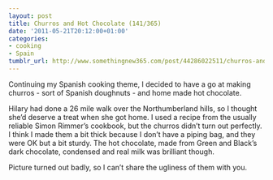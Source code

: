 ```yaml
---
layout: post
title: Churros and Hot Chocolate (141/365)
date: '2011-05-21T20:12:00+01:00'
categories:
- cooking
- Spain
tumblr_url: http://www.somethingnew365.com/post/44286022511/churros-and-hot-chocolate-141365
---
```

Continuing my Spanish cooking theme, I decided to have a go at making churros - sort of Spanish doughnuts - and home made hot chocolate.

Hilary had done a 26 mile walk over the Northumberland hills, so I thought she’d deserve a treat when she got home. I used a recipe from the usually reliable Simon Rimmer’s cookbook, but the churros didn’t turn out perfectly. I think I made them a bit thick because I don’t have a piping bag, and they were OK but a bit sturdy. The hot chocolate, made from Green and Black’s dark chocolate, condensed and real milk was brilliant though.

Picture turned out badly, so I can’t share the ugliness of them with you.
